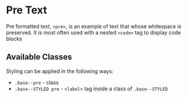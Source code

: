 # Pre Text

Pre formatted text, `<pre>`, is an example of text that whose whitespace is preserved. It is most often used with a nested `<code>` tag to display code blocks

## Available Classes

Styling can be applied in the following ways:

* `.base--pre` - class
* `.base--STYLED pre` - `<label>` tag inside a class of `.base--STYLED`
